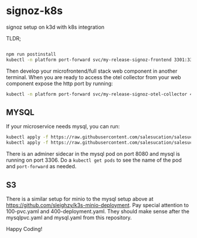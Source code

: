 # signoz-k8s
signoz setup on k3d with k8s integration

TLDR;

```bash

npm run postinstall
kubectl -n platform port-forward svc/my-release-signoz-frontend 3301:3301

```

Then develop your microfrontend/full stack web component in another terminal. When you are ready to access the otel collector from your web component expose the http port by running:

```bash
kubectl -n platform port-forward svc/my-release-signoz-otel-collector 4318:4318
```

## MYSQL

If your microservice needs mysql, you can run:

```bash
kubectl apply -f https://raw.githubusercontent.com/salesucation/salesucation/refs/heads/richstorage/mysqlpvc.yaml
kubectl apply -f https://raw.githubusercontent.com/salesucation/salesucation/refs/heads/richstorage/mysql.yaml
```

There is an adminer sidecar in the mysql pod on port 8080 and mysql is running on port 3306. Do a `kubectl get pods` to see the name of the pod and `port-forward` as needed.

## S3

There is a similar setup for minio to the mysql setup above at https://github.com/sleighzy/k3s-minio-deployment. Pay special attention to 100-pvc.yaml and 400-deployment.yaml. They should make sense after the mysqlpvc.yaml and mysql.yaml from this repository.

Happy Coding!

